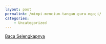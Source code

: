 ```yaml
---
layout: post
permalink: /mimpi-mencium-tangan-guru-ngaji/
categories:
    - Uncategorized
---
```


[Baca Selengkapnya](/01)